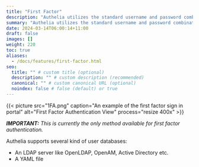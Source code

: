 ```yaml
---
title: "First Factor"
description: "Authelia utilizes the standard username and password combination for first factor authentication."
summary: "Authelia utilizes the standard username and password combination for first factor authentication."
date: 2024-03-14T06:00:14+11:00
draft: false
images: []
weight: 220
toc: true
aliases:
  - /docs/features/first-factor.html
seo:
  title: "" # custom title (optional)
  description: "" # custom description (recommended)
  canonical: "" # custom canonical URL (optional)
  noindex: false # false (default) or true
---
```


{{< picture src="1FA.png" caption="An example of the first factor sign in portal" alt="First Factor Authentication View" process="resize 400x" >}}

*__IMPORTANT:__ This is currently the only method available for first factor authentication.*

Authelia supports several kind of user databases:

* An LDAP server like OpenLDAP, OpenAM, Active Directory etc.
* A YAML file
